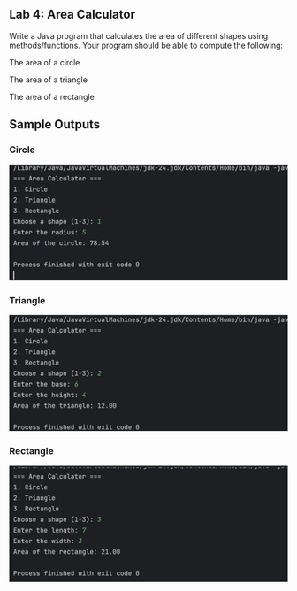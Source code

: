 ## Lab 4: Area Calculator
Write a Java program that calculates the area of different shapes using methods/functions.
Your program should be able to compute the following:

The area of a circle

The area of a triangle

The area of a rectangle

## Sample Outputs

### Circle

![img.png](img.png)

### Triangle

![img_1.png](img_1.png)

### Rectangle

![img_2.png](img_2.png)


